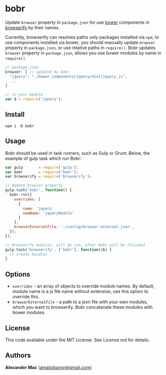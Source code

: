 # bobr

Update `browser` property in `package.json` for use [bower](https://github.com/bower/bower) components in [browserify](https://github.com/substack/node-browserify) by their names.

Currently, browserify can resolves paths only packages installed via `npm`, to use components installed via bower, you should manually update `browser` property in `package.json`, or use relative paths in `require()`. Bobr updates `browser` property in `package.json`, allows you use bower modules by name in `require()`.

```js
// package.json
browser: [ // updated by bobr
  "jquery": "./bower_components/jquery/dist/jquery.js",
  ...
]

// in your module
var $ = require('jquery');
```

## Install
```
npm i -D bobr
```


## Usage
Bobr should be used in task runners, such as Gulp or Grunt. Below, the example of gulp task which run Bobr:
```js
var gulp       = require('gulp');
var bobr       = require('bobr');
var browserify = require('browserify');

// Update browser property
gulp.task('bobr', function() {
  bobr.run({
    overrides: [
      {
        name: 'jquery'
        newName: 'jqueryModule'
      }
    ],
    browserExternalFile: './config/browser-external.json',
  });
});

// Browserify modules, will be run, after bobr will be finished
gulp.task('browserify', ['bobr'], function(cb) {
  // create bundles
}
```


## Options
* `overrides` - an array of objects to override module names. By default, module name is a js file name without extension, use this option to override this.
* `browserExternalFile` - a path to a json file with your own modules, which you want to browserify. Bobr concatenate these modules with bower modules.


## License
This code available under the MIT License.
See License.md for details.  


## Authors
**Alexander Mac** ([amatsibarov@gmail.com](mailto:amatsibarov@gmail.com))

